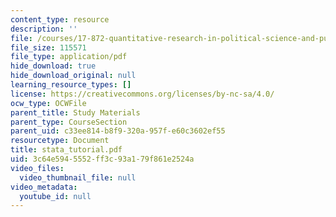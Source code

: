 ```yaml
---
content_type: resource
description: ''
file: /courses/17-872-quantitative-research-in-political-science-and-public-policy-spring-2004/3c64e5945552ff3c93a179f861e2524a_stata_tutorial.pdf
file_size: 115571
file_type: application/pdf
hide_download: true
hide_download_original: null
learning_resource_types: []
license: https://creativecommons.org/licenses/by-nc-sa/4.0/
ocw_type: OCWFile
parent_title: Study Materials
parent_type: CourseSection
parent_uid: c33ee814-b8f9-320a-957f-e60c3602ef55
resourcetype: Document
title: stata_tutorial.pdf
uid: 3c64e594-5552-ff3c-93a1-79f861e2524a
video_files:
  video_thumbnail_file: null
video_metadata:
  youtube_id: null
---
```

